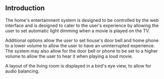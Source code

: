 ## Introduction

The home's entertainment system is designed to be controlled by the web interface and is designed to cater to the user's experience by allowing the user to set automatic light dimming when a movie is played on the TV.

Additional options allow the user to set house's door bell and home phone to a lower volume to allow the user to have an uninterrupted experience. The system may also allow for the door bell or phone to be set to a higher volume to allow the user to hear it when playing a loud movie.

A layout of the living room is displayed in a bird's eye view, to allow for audio balancing.